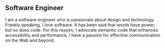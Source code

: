 
## Software Engineer

I am a software engineer who is passionate about design and technology. Frankly speaking, I love software. It has been said that words have power, but so does code. For this reason, I advocate semantic code that enhances accessibility and performance. I have a passion for effective communication on the Web and beyond.